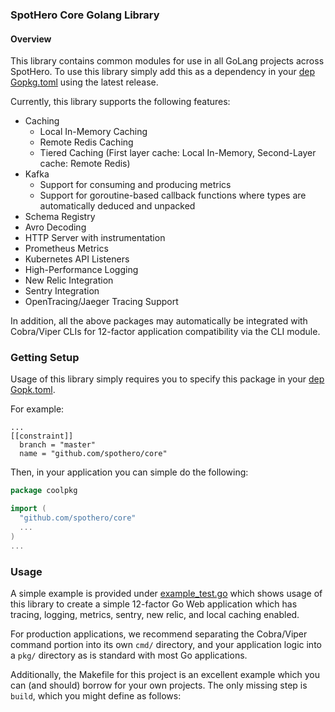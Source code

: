 ### SpotHero Core Golang Library

#### Overview
This library contains common modules for use in all GoLang projects across SpotHero. To use this
library simply add this as a dependency in your [dep Gopkg.toml](https://github.com/golang/dep/blob/master/docs/Gopkg.toml.md) using the latest release.

Currently, this library supports the following features:

* Caching
  * Local In-Memory Caching
  * Remote Redis Caching
  * Tiered Caching (First layer cache: Local In-Memory, Second-Layer cache: Remote Redis)
* Kafka
  * Support for consuming and producing metrics
  * Support for goroutine-based callback functions where types are automatically deduced and
    unpacked
* Schema Registry
* Avro Decoding
* HTTP Server with instrumentation
* Prometheus Metrics
* Kubernetes API Listeners
* High-Performance Logging
* New Relic Integration
* Sentry Integration
* OpenTracing/Jaeger Tracing Support

In addition, all the above packages may automatically be integrated with Cobra/Viper CLIs for
12-factor application compatibility via the CLI module.

### Getting Setup

Usage of this library simply requires you to specify this package in your [dep Gopk.toml](https://github.com/golang/dep/blob/master/docs/Gopkg.toml.md).

For example:

```
...
[[constraint]]
  branch = "master"
  name = "github.com/spothero/core"
```

Then, in your application you can simple do the following:

```go
package coolpkg

import (
  "github.com/spothero/core"
  ...
)
...
```

### Usage

A simple example is provided under [example_test.go](example_test.go) which shows usage of this
library to create a simple 12-factor Go Web application which has tracing, logging, metrics,
sentry, new relic, and local caching enabled.

For production applications, we recommend separating the Cobra/Viper command portion into its own
`cmd/` directory, and your application logic into a `pkg/` directory as is standard with most Go
applications.

Additionally, the Makefile for this project is an excellent example which you can (and should)
borrow for your own projects. The only missing step is `build`, which you might define as follows:

```

```
